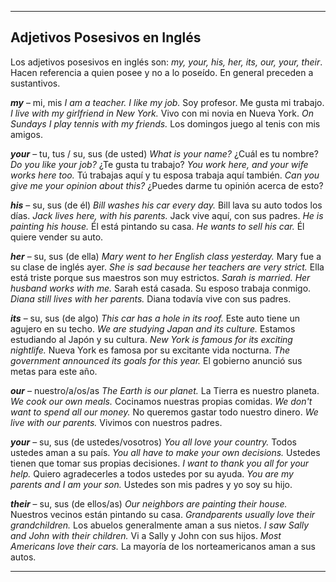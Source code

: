 
---

## Adjetivos Posesivos en Inglés

Los adjetivos posesivos en inglés son: *my, your, his, her, its, our, your, their*. Hacen referencia a quien posee y no a lo poseído. En general preceden a sustantivos.

***my*** – mi, mis
*I am a teacher. I like my job.*
Soy profesor. Me gusta mi trabajo.
*I live with my girlfriend in New York.*
Vivo con mi novia en Nueva York.
*On Sundays I play tennis with my friends.*
Los domingos juego al tenis con mis amigos.

***your*** – tu, tus / su, sus (de usted)
*What is your name?*
¿Cuál es tu nombre?
*Do you like your job?*
¿Te gusta tu trabajo?
*You work here, and your wife works here too.*
Tú trabajas aquí y tu esposa trabaja aquí también.
*Can you give me your opinion about this?*
¿Puedes darme tu opinión acerca de esto?

***his*** – su, sus (de él)
*Bill washes his car every day.*
Bill lava su auto todos los días.
*Jack lives here, with his parents.*
Jack vive aquí, con sus padres.
*He is painting his house.*
Él está pintando su casa.
*He wants to sell his car.*
Él quiere vender su auto.

***her*** – su, sus (de ella)
*Mary went to her English class yesterday.*
Mary fue a su clase de inglés ayer.
*She is sad because her teachers are very strict.*
Ella está triste porque sus maestros son muy estrictos.
*Sarah is married. Her husband works with me.*
Sarah está casada. Su esposo trabaja conmigo.
*Diana still lives with her parents.*
Diana todavía vive con sus padres.

***its*** – su, sus (de algo)
*This car has a hole in its roof.*
Este auto tiene un agujero en su techo.
*We are studying Japan and its culture.*
Estamos estudiando al Japón y su cultura.
*New York is famous for its exciting nightlife.*
Nueva York es famosa por su excitante vida nocturna.
*The government announced its goals for this year.*
El gobierno anunció sus metas para este año.

***our*** – nuestro/a/os/as
*The Earth is our planet.*
La Tierra es nuestro planeta.
*We cook our own meals.*
Cocinamos nuestras propias comidas.
*We don't want to spend all our money.*
No queremos gastar todo nuestro dinero.
*We live with our parents.*
Vivimos con nuestros padres.

***your*** – su, sus (de ustedes/vosotros)
*You all love your country.*
Todos ustedes aman a su país.
*You all have to make your own decisions.*
Ustedes tienen que tomar sus propias decisiones.
*I want to thank you all for your help.*
Quiero agradecerles a todos ustedes por su ayuda.
*You are my parents and I am your son.*
Ustedes son mis padres y yo soy su hijo.

***their*** – su, sus (de ellos/as)
*Our neighbors are painting their house.*
Nuestros vecinos están pintando su casa.
*Grandparents usually love their grandchildren.*
Los abuelos generalmente aman a sus nietos.
*I saw Sally and John with their children.*
Vi a Sally y John con sus hijos.
*Most Americans love their cars.*
La mayoría de los norteamericanos aman a sus autos.

---

